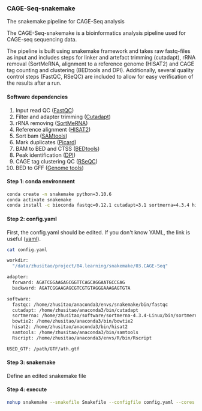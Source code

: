 ### CAGE-Seq-snakemake
The snakemake pipeline for CAGE-Seq analysis

The CAGE-Seq-snakemake is a bioinformatics analysis pipeline used for CAGE-seq sequencing data.

The pipeline is built using snakemake framework and takes raw fastq-files as input and includes steps for linker and artefact trimming (cutadapt), rRNA removal (SortMeRNA, alignment to a reference genome (HISAT2) and CAGE tag counting and clustering (BEDtools and DPI). Additionally, several quality control steps (FastQC, RSeQC) are included to allow for easy verification of the results after a run.

#### Software dependencies
1. Input read QC ([FastQC](https://www.bioinformatics.babraham.ac.uk/projects/fastqc/))
2. Filter and adapter trimming ([Cutadapt](https://github.com/marcelm/cutadapt))
3. rRNA removing ([SortMeRNA](https://github.com/sortmerna/sortmerna))
4. Reference alignment ([HISAT2](https://github.com/DaehwanKimLab/hisat2))
5. Sort bam ([SAMtools](http://www.htslib.org/))
6. Mark duplicates ([Picard](https://broadinstitute.github.io/picard/))
7. BAM to BED and CTSS ([BEDtools](https://github.com/arq5x/bedtools2))
8. Peak identification ([DPI](https://github.com/hkawaji/dpi1))
9. CAGE tag clustering QC ([RSeQC](https://rseqc.sourceforge.net/))
10. BED to GFF ([Genome tools](https://github.com/genometools/genometools/releases)) 

#### Step 1: conda environment
```bash
conda create -n snakemake python=3.10.6
conda activate snakemake
conda install -c bioconda fastqc=0.12.1 cutadapt=3.1 sortmerna=4.3.4 hisat2=2.2.1 samtools=1.3.1 bedtools=v2.31.0 rseqc=5.0.1
```
#### Step 2: config.yaml
First, the config.yaml should be edited. If you don't know YAML, the link is useful ([yaml](https://www.cloudbees.com/blog/yaml-tutorial-everything-you-need-get-started)).

```bash
cat config.yaml

workdir:
  "/data/zhusitao/project/04.learning/snakemake/03.CAGE-Seq"

adapter:
  forward: AGATCGGAAGAGCGGTTCAGCAGGAATGCCGAG
  backward: AGATCGGAAGAGCGTCGTGTAGGGAAAGAGTGTA

software:
  fastqc: /home/zhusitao/anaconda3/envs/snakemake/bin/fastqc
  cutadapt: /home/zhusitao/anaconda3/bin/cutadapt
  sortmerna: /home/zhusitao/software/sortmerna-4.3.4-Linux/bin/sortmerna
  bowtie2: /home/zhusitao/anaconda3/bin/bowtie2
  hisat2: /home/zhusitao/anaconda3/bin/hisat2
  samtools: /home/zhusitao/anaconda3/bin/samtools
  Rscript: /home/zhusitao/anaconda3/envs/R/bin/Rscript

USED_GTF: /path/GTF/ath.gtf
```

#### Step 3: snakemake
Define an edited snakemake file

#### Step 4: execute
```bash
nohup snakemake --snakefile Snakefile --configfile config.yaml --cores 50 --latency-wait 100 &
```
